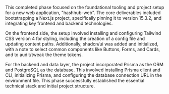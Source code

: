 This completed phase focused on the foundational tooling and project setup for a new web application, "hashhub-web". The core deliverables included bootstrapping a Next.js project, specifically pinning it to version 15.3.2, and integrating key frontend and backend technologies.

On the frontend side, the setup involved installing and configuring Tailwind CSS version 4 for styling, including the creation of a config file and updating content paths. Additionally, shadcn/ui was added and initialized, with a note to select common components like Buttons, Forms, and Cards, and to audit/tweak the theme tokens.

For the backend and data layer, the project incorporated Prisma as the ORM and PostgreSQL as the database. This involved installing Prisma client and CLI, initializing Prisma, and configuring the database connection URL in the environment file. This phase successfully established the essential technical stack and initial project structure.
